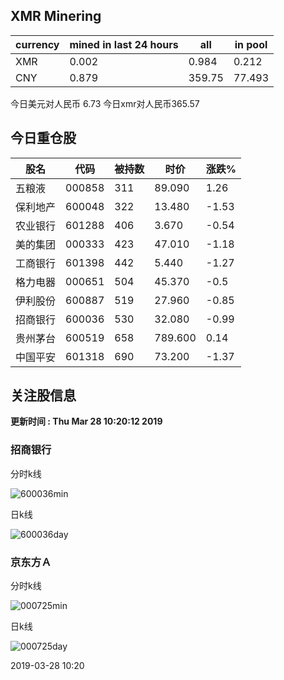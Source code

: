 ## XMR Minering

|currency|mined in last 24 hours|all|in pool|
|---|---|---|---|
|XMR|0.002|0.984|0.212|
|CNY|0.879|359.75|77.493|

今日美元对人民币 6.73	今日xmr对人民币365.57


## 今日重仓股 

|股名|代码|被持数|时价|涨跌%|
|---|---|---|---|---|
|五粮液|000858|311|89.090|1.26|
|保利地产|600048|322|13.480|-1.53|
|农业银行|601288|406|3.670|-0.54|
|美的集团|000333|423|47.010|-1.18|
|工商银行|601398|442|5.440|-1.27|
|格力电器|000651|504|45.370|-0.5|
|伊利股份|600887|519|27.960|-0.85|
|招商银行|600036|530|32.080|-0.99|
|贵州茅台|600519|658|789.600|0.14|
|中国平安|601318|690|73.200|-1.37|

## 关注股信息
**更新时间 : Thu Mar 28 10:20:12 2019**
### 招商银行 
分时k线

![600036min](http://image.sinajs.cn/newchart/min/n/sh600036.gif)

日k线

![600036day](http://image.sinajs.cn/newchart/daily/n/sh600036.gif)

### 京东方Ａ 
分时k线

![000725min](http://image.sinajs.cn/newchart/min/n/sz000725.gif)

日k线

![000725day](http://image.sinajs.cn/newchart/daily/n/sz000725.gif)

2019-03-28 10:20